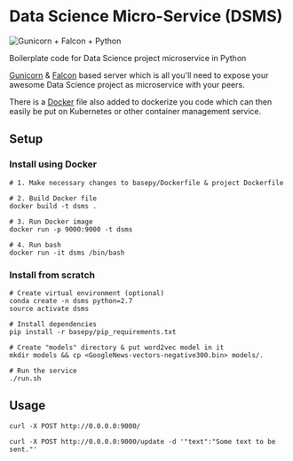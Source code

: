 # Data Science Micro-Service (DSMS)

![Gunicorn + Falcon + Python](https://i.imgur.com/5RycsTo.jpg)

Boilerplate code for Data Science project microservice in Python

[Gunicorn](http://gunicorn.org/) & [Falcon](https://falconframework.org/) based server which is all you'll need to expose your awesome Data Science project as microservice with your peers.

There is a [Docker](https://www.docker.com/) file also added to dockerize you code which can then easily be put on Kubernetes or other container management service. 

## Setup
### Install using Docker
```
# 1. Make necessary changes to basepy/Dockerfile & project Dockerfile

# 2. Build Docker file
docker build -t dsms .

# 3. Run Docker image
docker run -p 9000:9000 -t dsms

# 4. Run bash
docker run -it dsms /bin/bash
```

### Install from scratch
```
# Create virtual environment (optional)
conda create -n dsms python=2.7
source activate dsms

# Install dependencies
pip install -r basepy/pip_requirements.txt

# Create "models" directory & put word2vec model in it
mkdir models && cp <GoogleNews-vectors-negative300.bin> models/.

# Run the service
./run.sh
```

## Usage
`curl -X POST http://0.0.0.0:9000/`

`curl -X POST http://0.0.0.0:9000/update -d '"text":"Some text to be sent."'`
